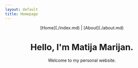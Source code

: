 ```yaml
---
layout: default
title: Homepage
---
```

<div style="text-align: center;">
    [Home](./index.md) | [About](./about.md)
    <h1> Hello, I'm Matija Marijan.</h1>
    <p>Welcome to my personal website.</p>
</div>
